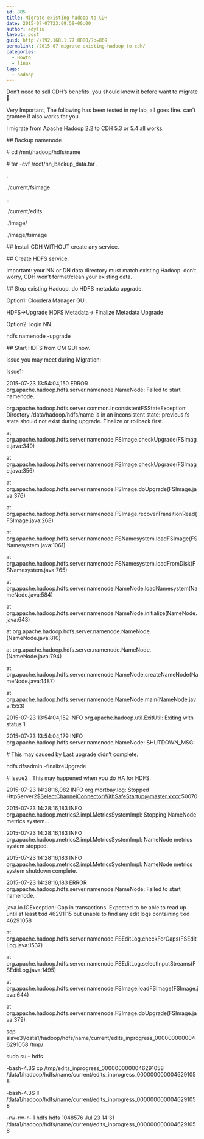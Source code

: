 ```yaml
---
id: 885
title: Migrate existing hadoop to CDH
date: 2015-07-07T23:09:59+00:00
author: edyliu
layout: post
guid: http://192.168.1.77:8880/?p=869
permalink: /2015-07-migrate-existing-hadoop-to-cdh/
categories:
  - Howto
  - linux
tags:
  - hadoop
---
```

Don&#8217;t need to sell CDH&#8217;s benefits. you should know it before want to migrate 🙂

Very Important, The following has been tested in my lab, all goes fine. can&#8217;t grantee if also works for you.
  
I migrate from Apache Hadoop 2.2 to CDH 5.3 or 5.4 all works.

\## Backup namenode
  
\# cd /mnt/hadoop/hdfs/name
  
\# tar -cvf /root/nn\_backup\_data.tar .

.
  
./current/fsimage
  
..
  
./current/edits
  
./image/
  
./image/fsimage

\## Install CDH WITHOUT create any service.
  
<!--more-->


  
\## Create HDFS service.
  
Important: your NN or DN data directory must match existing Hadoop. don&#8217;t worry, CDH won&#8217;t format/clean your existing data.

\## Stop existing Hadoop, do HDFS metadata upgrade.
  
Option1: Cloudera Manager GUI.
  
HDFS->Upgrade HDFS Metadata-> Finalize Metadata Upgrade

Option2: login NN.
  
hdfs namenode -upgrade

\## Start HDFS from CM GUI now.

Issue you may meet during Migration:

Issue1:
  
2015-07-23 13:54:04,150 ERROR org.apache.hadoop.hdfs.server.namenode.NameNode: Failed to start namenode.
  
org.apache.hadoop.hdfs.server.common.InconsistentFSStateException: Directory /data/hadoop/hdfs/name is in an inconsistent state: previous fs state should not exist during upgrade. Finalize or rollback first.
          
at org.apache.hadoop.hdfs.server.namenode.FSImage.checkUpgrade(FSImage.java:349)
          
at org.apache.hadoop.hdfs.server.namenode.FSImage.checkUpgrade(FSImage.java:356)
          
at org.apache.hadoop.hdfs.server.namenode.FSImage.doUpgrade(FSImage.java:376)
          
at org.apache.hadoop.hdfs.server.namenode.FSImage.recoverTransitionRead(FSImage.java:268)
          
at org.apache.hadoop.hdfs.server.namenode.FSNamesystem.loadFSImage(FSNamesystem.java:1061)
          
at org.apache.hadoop.hdfs.server.namenode.FSNamesystem.loadFromDisk(FSNamesystem.java:765)
          
at org.apache.hadoop.hdfs.server.namenode.NameNode.loadNamesystem(NameNode.java:584)
          
at org.apache.hadoop.hdfs.server.namenode.NameNode.initialize(NameNode.java:643)
          
at org.apache.hadoop.hdfs.server.namenode.NameNode.<init>(NameNode.java:810)
          
at org.apache.hadoop.hdfs.server.namenode.NameNode.<init>(NameNode.java:794)
          
at org.apache.hadoop.hdfs.server.namenode.NameNode.createNameNode(NameNode.java:1487)
          
at org.apache.hadoop.hdfs.server.namenode.NameNode.main(NameNode.java:1553)
  
2015-07-23 13:54:04,152 INFO org.apache.hadoop.util.ExitUtil: Exiting with status 1
  
2015-07-23 13:54:04,179 INFO org.apache.hadoop.hdfs.server.namenode.NameNode: SHUTDOWN_MSG:

\# This may caused by Last upgrade didn&#8217;t complete.
  
hdfs dfsadmin -finalizeUpgrade

\# Issue2 : This may happened when you do HA for HDFS.
  
2015-07-23 14:28:16,082 INFO org.mortbay.log: Stopped HttpServer2$SelectChannelConnectorWithSafeStartup@master.xxxx:50070
  
2015-07-23 14:28:16,183 INFO org.apache.hadoop.metrics2.impl.MetricsSystemImpl: Stopping NameNode metrics system&#8230;
  
2015-07-23 14:28:16,183 INFO org.apache.hadoop.metrics2.impl.MetricsSystemImpl: NameNode metrics system stopped.
  
2015-07-23 14:28:16,183 INFO org.apache.hadoop.metrics2.impl.MetricsSystemImpl: NameNode metrics system shutdown complete.
  
2015-07-23 14:28:16,183 ERROR org.apache.hadoop.hdfs.server.namenode.NameNode: Failed to start namenode.
  
java.io.IOException: Gap in transactions. Expected to be able to read up until at least txid 46291115 but unable to find any edit logs containing txid 46291058
	  
at org.apache.hadoop.hdfs.server.namenode.FSEditLog.checkForGaps(FSEditLog.java:1537)
	  
at org.apache.hadoop.hdfs.server.namenode.FSEditLog.selectInputStreams(FSEditLog.java:1495)
	  
at org.apache.hadoop.hdfs.server.namenode.FSImage.loadFSImage(FSImage.java:644)
	  
at org.apache.hadoop.hdfs.server.namenode.FSImage.doUpgrade(FSImage.java:379)

scp slave3:/data1/hadoop/hdfs/name/current/edits\_inprogress\_0000000000046291058 /tmp/
  
sudo su &#8211; hdfs
  
-bash-4.3$ cp /tmp/edits\_inprogress\_0000000000046291058 /data1/hadoop/hdfs/name/current/edits\_inprogress\_0000000000046291058
  
-bash-4.3$ ll /data1/hadoop/hdfs/name/current/edits\_inprogress\_0000000000046291058
  
-rw-rw-r&#8211; 1 hdfs hdfs 1048576 Jul 23 14:31 /data1/hadoop/hdfs/name/current/edits\_inprogress\_0000000000046291058